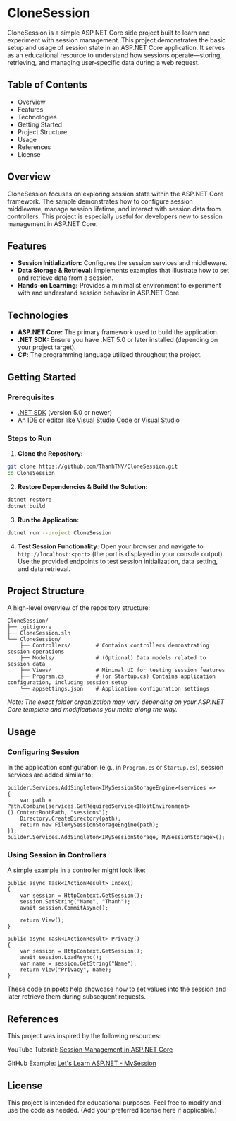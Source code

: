 # CloneSession

CloneSession is a simple ASP.NET Core side project built to learn and experiment with session management. This project demonstrates the basic setup and usage of session state in an ASP.NET Core application. It serves as an educational resource to understand how sessions operate—storing, retrieving, and managing user-specific data during a web request.

## Table of Contents

- Overview
- Features
- Technologies
- Getting Started
- Project Structure
- Usage
- References
- License

## Overview

CloneSession focuses on exploring session state within the ASP.NET Core framework. The sample demonstrates how to configure session middleware, manage session lifetime, and interact with session data from controllers. This project is especially useful for developers new to session management in ASP.NET Core.

## Features

- **Session Initialization:** Configures the session services and middleware.
- **Data Storage & Retrieval:** Implements examples that illustrate how to set and retrieve data from a session.
- **Hands-on Learning:** Provides a minimalist environment to experiment with and understand session behavior in ASP.NET Core.

## Technologies

- **ASP.NET Core:** The primary framework used to build the application.
- **.NET SDK:** Ensure you have .NET 5.0 or later installed (depending on your project target).
- **C#:** The programming language utilized throughout the project.

## Getting Started

### Prerequisites

- [.NET SDK](https://dotnet.microsoft.com/download) (version 5.0 or newer)
- An IDE or editor like [Visual Studio Code](https://code.visualstudio.com/) or [Visual Studio](https://visualstudio.microsoft.com/)

### Steps to Run

1. **Clone the Repository:**
```bash
git clone https://github.com/ThanhTNV/CloneSession.git
cd CloneSession
```
2. **Restore Dependencies & Build the Solution:**
```bash
dotnet restore
dotnet build
```
3. **Run the Application:**
```bash
dotnet run --project CloneSession
```
4. **Test Session Functionality:**
Open your browser and navigate to ```http://localhost:<port>``` (the port is displayed in your console output). Use the provided endpoints to test session initialization, data setting, and data retrieval.

## Project Structure
A high-level overview of the repository structure:
```
CloneSession/
├── .gitignore
├── CloneSession.sln
└── CloneSession/
    ├── Controllers/        # Contains controllers demonstrating session operations
    ├── Models/             # (Optional) Data models related to session data
    ├── Views/              # Minimal UI for testing session features
    ├── Program.cs          # (or Startup.cs) Contains application configuration, including session setup
    └── appsettings.json    # Application configuration settings

```
*Note: The exact folder organization may vary depending on your ASP.NET Core template and modifications you make along the way.*
## Usage
### Configuring Session
In the application configuration (e.g., in ```Program.cs``` or ```Startup.cs```), session services are added similar to:
```Csharp
builder.Services.AddSingleton<IMySessionStorageEngine>(services =>
{
    var path = Path.Combine(services.GetRequiredService<IHostEnvironment>().ContentRootPath, "sessions");
    Directory.CreateDirectory(path);
    return new FileMySessionStorageEngine(path);
});
builder.Services.AddSingleton<IMySessionStorage, MySessionStorage>();
```
### Using Session in Controllers
A simple example in a controller might look like:
```Csharp
public async Task<IActionResult> Index()
{
    var session = HttpContext.GetSession();
    session.SetString("Name", "Thanh");
    await session.CommitAsync();

    return View();
}

public async Task<IActionResult> Privacy()
{
    var session = HttpContext.GetSession();
    await session.LoadAsync();
    var name = session.GetString("Name");
    return View("Privacy", name);
}
```
These code snippets help showcase how to set values into the session and later retrieve them during subsequent requests.

## References
This project was inspired by the following resources:

YouTube Tutorial: [Session Management in ASP.NET Core](https://www.youtube.com/watch?v=gc4bmv2i2iE&list=PLRLJQuuRRcFnwlQxGeVSVv-z_5tFwAh0j&index=35&t=385s)

GitHub Example: [Let's Learn ASP.NET - MySession](https://github.com/daohainam/lets-learn-aspnet/tree/76108a5f4ac07c35afe5372e9ddf314f3e9171ba/Projects/MySession)

## License
This project is intended for educational purposes. Feel free to modify and use the code as needed. (Add your preferred license here if applicable.)

